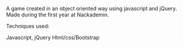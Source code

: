 A game created in an object oriented way using javascript and jQuery. Made during the first year at Nackademin.

Techniques used:

Javascript, jQuery
Html/css/Bootstrap
